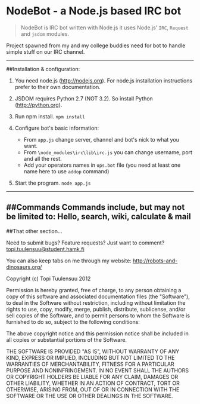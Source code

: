 NodeBot - a Node.js based IRC bot
=================================

> NodeBot is IRC bot written with Node.js it uses Node.js' `IRC`, `Request` and `jsdom` modules.

Project spawned from my and my college buddies need for bot to handle simple stuff
on our IRC channel.

---------------------------------


##Installation & configuration:

1. You need node.js (http://nodejs.org).  For node.js installation instructions prefer to their own documentation.

   
2. JSDOM requires Python 2.7 (NOT 3.2). So install Python (http://python.org).
 
 
3. Run npm install.
`npm install`

	
4. Configure bot's basic information:
	- From `app.js` change server, channel and bot's nick to what you want.
	- From `\node_modules\irc\lib\irc.js` you can change username, port and all the rest.
	- Add your operators names in `ops.bot` file (you need at least one name here to use `addop` command)

	
5. Start the program.
`node app.js`

---------------------------------
##Commands
Commands include, but may not be limited to:
Hello, search, wiki, calculate & mail
---------------------------------

##That other section...

Need to submit bugs? Feature requests? Just want to comment?
topi.tuulensuu@student.hamk.fi

You can also keep tabs on me through my website:
http://robots-and-dinosaurs.org/

Copyright (c) Topi Tuulensuu 2012

Permission is hereby granted, free of charge, to any person obtaining a copy of this software and associated documentation files (the "Software"), to deal in the Software without restriction, including without limitation the rights to use, copy, modify, merge, publish, distribute, sublicense, and/or sell copies of the Software, and to permit persons to whom the Software is furnished to do so, subject to the following conditions:

The above copyright notice and this permission notice shall be included in all copies or substantial portions of the Software.

THE SOFTWARE IS PROVIDED "AS IS", WITHOUT WARRANTY OF ANY KIND, EXPRESS OR IMPLIED, INCLUDING BUT NOT LIMITED TO THE WARRANTIES OF MERCHANTABILITY, FITNESS FOR A PARTICULAR PURPOSE AND NONINFRINGEMENT. IN NO EVENT SHALL THE AUTHORS OR COPYRIGHT HOLDERS BE LIABLE FOR ANY CLAIM, DAMAGES OR OTHER LIABILITY, WHETHER IN AN ACTION OF CONTRACT, TORT OR OTHERWISE, ARISING FROM, OUT OF OR IN CONNECTION WITH THE SOFTWARE OR THE USE OR OTHER DEALINGS IN THE SOFTWARE.